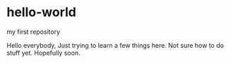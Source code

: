 # hello-world
my first repository

Hello everybody, 
Just trying to learn a few things here. Not sure how to do stuff yet. Hopefully soon.
